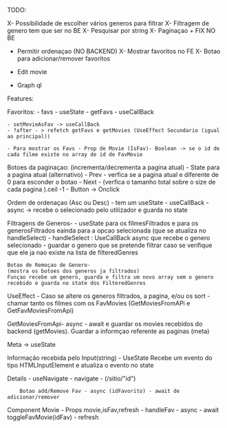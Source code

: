 
TODO:

X- Possibilidade de escolher vários generos para filtrar
X- Filtragem de genero tem que ser no BE
X- Pesquisar por string
X- Paginaçao + FIX NO BE
- Permitir ordenaçao (NO BACKEND)
X- Mostrar favoritos no FE
X- Botao para adicionar/remover favoritos




- Edit movie
- Graph ql



Features: 

Favoritos: 
    - favs - useState
    - getFavs - useCallBack

    - setMovieAsFav -> useCallBack
    - ?after - > refetch getFavs e getMovies (UseEffect Secundario (igual ao principal))

    - Para mostrar os Favs - Prop de Movie (IsFav)- Boolean -> se o id de cada filme existe no array de id de FavMovie

Botoes da paginaçao: (incrementa/decrementa a pagina atual)
    - State para a pagina atual (alternativo)
    - Prev - verfica se a pagina atual e diferente de 0 para esconder o botao
    - Next - (verfica o tamanho total sobre o size de cada 
    pagina ).ceil -1
    - Button -> Onclick

Ordem de ordenaçao (Asc ou Desc)
    - tem um useState
    - useCallBack - async -> recebe o selecionado pelo utilizador e guarda no state

Filtragens de Generos- 
    - useState para os filmesFiltrados e para os generosFiltrados eainda para a opcao selecionada (que se atualiza no handleSelect)
    - handleSelect : UseCallBack async que recebe o genero selecionado
        - guardar o genero que se pretende filtrar caso se verifique que ele ja nao existe na lista de filteredGenres

    Botao de Remoçao de Genero-
    (mostra os botoes dos generos ja filtrados)
    Funçao recebe um genero, guarda e filtra um novo array sem o genero recebido e guarda no state dos FilteredGenres


UseEffect - Caso se altere os generos filtrados, a pagina, e/ou os sort - chamar tanto os filmes com os FavMovies (GetMoviesFromAPi e GetFavMoviesFromApi)

GetMoviesFromApi- async - await e guardar os movies recebidos do backend (getMovies). Guardar a informçao referente as paginas (meta)

Meta -> useState

Informação recebida pelo Input(string)  - UseState 
Recebe um evento do tipo HTMLInputElement e atualiza o evento no state

Details - useNavigate
        - navigate - (/sitio/"id")

        Botao add/Remove Fav - async (idFavorito) - await de adicionar/remover 

Component Movie - Props movie,isFav,refresh 
                - handleFav - async - await toggleFavMovie(idFav)
                - refresh